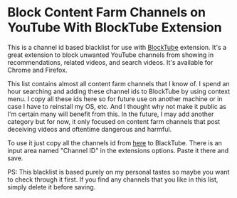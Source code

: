 # Block Content Farm Channels on YouTube With BlockTube Extension

This is a channel id based blacklist for use with [BlockTube](https://github.com/amitbl/blocktube) extension. It's a great extension to block unwanted YouTube channels from showing in recommendations, related videos, and search videos. It's available for Chrome and Firefox.

This list contains almost all content farm channels that I know of. I spend an hour searching and adding these channel ids to BlockTube by using context menu. I copy all these ids here so for future use on another machine or in case I have to reinstall my OS, etc. And I thought why not make it public as I'm certain many will benefit from this. In the future, I may add another category but for now, it only focused on content farm channels that post deceiving videos and oftentime dangerous and harmful. 

To use it just copy all the channels id from [here](https://github.com/efade/blocktube-blacklist/blob/main/content_farm_channel_id) to BlackTube. There is an input area named "Channel ID" in the extensions options. Paste it there and save.

PS: This blacklist is based purely on my personal tastes so maybe you want to check through it first. If you find any channels that you like in this list, simply delete it before saving.
